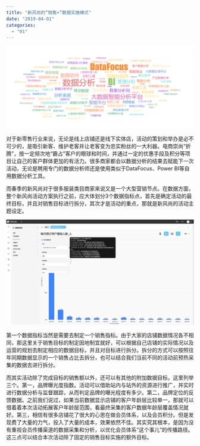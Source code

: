 ```yaml
---
title: "新风尚的“销售+”数据实施模式"
date: "2019-04-01"
categories: 
  - "01"
---
```


![](images/微信截图_20190124175358.png)

对于新零售行业来说，无论是线上店铺还是线下实体店，活动的策划和举办是必不可少的，是吸引新客、维护老客并让老客变为忠实粉丝的一大利器。电商崇尚“折腾”，按一定频次地“霸占”客户的眼球和时间，并通过一定的优惠手段及积分等项目让自己的客户群体更加的有活力。很多商家都会以数据分析的结果去赋能下一次活动，无论是聘用专门的数据分析师还是使用类似于DataFocus、Power BI等自用数据分析工具。

而春季的新风尚对于很多服装类目商家来说又是一个大型营销节点。在数据方面，整个新风尚活动方案执行之前，应大体划分3个数据指标点，首先是确定活动的最终目标，并且对销售目标进行拆分，其次才是活动的重点，那就是新风尚的活动主题设定。

![](images/word-image-130.png)

第一个数据指标当然是需要去制定一个销售指标。由于大家的店铺数据情况各不相同，那这里关于销售目标的制定因地制宜就好，可以根据自己店铺的实际情况以及运营的规划去制定相应的数据目标，并且对目标进行拆分。拆分的方式可以按照往年同期数据显示的一个销售占比去拆分，也可以结合我们当前不同的活动前预热采集的数据去进行拆分。

而其实活动除了完成目标的销售额以外，还可以有其他的附加数据目标。这里列举三个。第一，品牌曝光度指数。活动可以借助站内与站外的资源进行推广，并实时进行数据分析与监督跟踪，从而判定品牌的曝光程度有多少。第二，品牌定位的反馈数据。之前我们说过，如果当前数据显示店铺的客户年龄层比较单一，那就可以借着着本次活动拓展客户年龄层范围，看最终采集的客户数据年龄层覆盖情况就好。第三，相信有很多店铺花了很大的心思在做会员体系，以及会员积分。但是发现费了大量的力气，投入了大量的成本，效果依然不佳。其实究其根本，是因为没有重视会员传播渠道的数据采集和分析，以优化会员体系“这个事儿”的传播路径。这三点可以结合本次活动除了固定的销售目标实施的额外目标。
